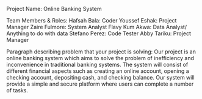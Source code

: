 Project Name: Online Banking System

Team Members & Roles:
Hafsah Bala: Coder
Youssef Eshak: Project Manager
Zaire Fulmore: System Analyst
Flavy Kum Akwa: Data Analyst/ Anything to do with data
Stefano Perez: Code Tester
Abby Tariku: Project Manager

Paragraph describing problem that your project is solving:
Our project is an online banking system which aims to solve the problem of inefficiency and inconvenience in traditional banking systems. The system will consist of different financial aspects such as creating an online account, opening a checking account, depositing cash, and checking balance. Our system will provide a simple and secure platform where users can complete a number of tasks.
